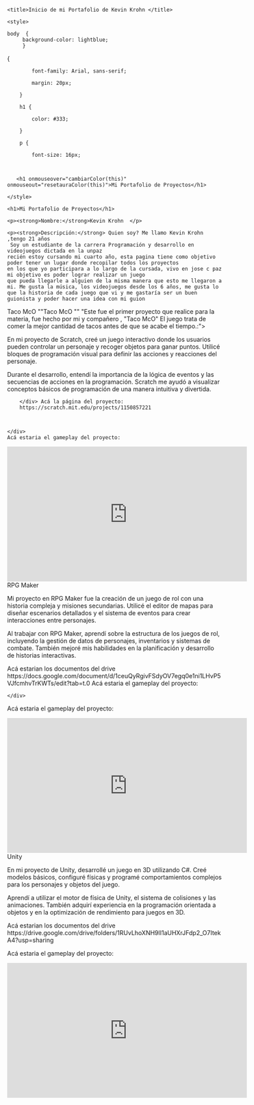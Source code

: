 <!DOCTYPE html>

<html>

<head>

    <title>Inicio de mi Portafolio de Kevin Krohn </title>

    <style>

    body  {
         background-color: lightblue;
         }


{


            font-family: Arial, sans-serif;

            margin: 20px;

        }

        h1 {

            color: #333;

        }

        p {

            font-size: 16px;

      

       <h1 onmouseover="cambiarColor(this)" onmouseout="resetauraColor(this)">Mi Portafolio de Proyectos</h1>

<script>
function cambiarColor(elemento) {
  if (elemento.style.color) {
    elemento.style.color = "Blue";
  }
}

function resetauraColor(elemento) {
  if (elemento.style.color) {
    elemento.style.color = "white";
  }
}
</script>
        
        

    </style>

</head>

<body>

    <h1>Mi Portafolio de Proyectos</h1>

    <p><strong>Nombre:</strong>Kevin Krohn  </p>

    <p><strong>Descripción:</strong> Quien soy? Me llamo Kevin Krohn ,tengo 21 años 
     Soy un estudiante de la carrera Programación y desarrollo en videojuegos dictada en la unpaz
    recién estoy cursando mi cuarto año, esta pagina tiene como objetivo poder tener un lugar donde recopilar todos los proyectos
    en los que yo participara a lo largo de la cursada, vivo en jose c paz mi objetivo es poder lograr realizar un juego
    que pueda llegarle a alguien de la misma manera que esto me llegaron a mi. Me gusta la música, los videojuegos desde los 6 años, me gusta lo que la historia de cada juego que vi y me gastaría ser un buen guionista y poder hacer una idea con mi guion     
    

   Taco McO 
        ""Taco McO ""
       "Este fue el primer proyecto que realice para la materia, fue hecho por mi y compañero  , "Taco McO" El juego trata de comer la mejor cantidad de tacos antes de que se acabe el tiempo.:">
            <p>En mi proyecto de Scratch, creé un juego interactivo donde los usuarios pueden controlar un personaje y recoger objetos para ganar puntos. Utilicé bloques de programación visual para definir las acciones y reacciones del personaje.</p>
            <p>Durante el desarrollo, entendí la importancia de la lógica de eventos y las secuencias de acciones en la programación. Scratch me ayudó a visualizar conceptos básicos de programación de una manera intuitiva y divertida.</p>
            
          
        </div> Acá la página del proyecto:
        https://scratch.mit.edu/projects/1150857221
        
        
        
    </div> 
    Acá estaria el gameplay del proyecto: 
    
   <iframe width="560" height="315" src="https://www.youtube.com/embed/J7lZ6FT_zSw?si=8qaB083ru_MNsh4-" title="YouTube video player" frameborder="0" allow="accelerometer; autoplay; clipboard-write; encrypted-media; gyroscope; picture-in-picture; web-share" referrerpolicy="strict-origin-when-cross-origin" allowfullscreen></iframe>
  
  
  <div class="El grimorio">
        <div class="El grimorio">RPG Maker</div>
        <div class="Fue el segundo proyecto realizado para esta materia,es un juego que esta completo.
         juego en si,este proyecto lo realize usando rpg maker talvez cuando lo quiera terminar cambie de motor grafico y use rpg paper, en el siguiente link vas a poder encontrar todo lo necesario para poder probar la primerar version del juego.Tambien se encuentra disponible un brever informe por si les interesa saber como realice el cambio de escena en el juego mediante un interruptor
">
            <p>Mi proyecto en RPG Maker fue la creación de un juego de rol con una historia compleja y misiones secundarias. Utilicé el editor de mapas para diseñar escenarios detallados y el sistema de eventos para crear interacciones entre personajes.</p>
            <p>Al trabajar con RPG Maker, aprendí sobre la estructura de los juegos de rol, incluyendo la gestión de datos de personajes, inventarios y sistemas de combate. También mejoré mis habilidades en la planificación y desarrollo de historias interactivas.</p>
        </div>
        Acá estarian los documentos del drive
       https://docs.google.com/document/d/1ceuQyRgivFSdyOV7egq0e1ni1LHvP5VJfcmhvTrKWTs/edit?tab=t.0
         Acá estaria el gameplay del proyecto:
        
    </div>        
Acá estaria el gameplay del proyecto: 

<iframe width="560" height="315" src="https://www.youtube.com/embed/hjl0-npTEuQ?si=YtG7AnGY6RmalZEr" title="YouTube video player" frameborder="0" allow="accelerometer; autoplay; clipboard-write; encrypted-media; gyroscope; picture-in-picture; web-share" referrerpolicy="strict-origin-when-cross-origin" allowfullscreen></iframe>
   
   <div class="“AtrapaMoneda”">
        <div class="AtrapaMoneda">Unity</div>
        <div class="YO me encargue de la realización de un pequeño juego el cual tiene como nombre “AtrapaMoneda”, el cual trata sobre El juego se trata de que tenes que agarrar las 7  monedas mientras te persigue el enemigo, si te  llega tocar pierdes automáticamente, mientras pasas por obstáculos una vez tengas las monedas.
.
">
            <p>En mi proyecto de Unity, desarrollé un juego en 3D utilizando C#. Creé modelos básicos, configuré físicas y programé comportamientos complejos para los personajes y objetos del juego. </p>
            <p>Aprendí a utilizar el motor de física de Unity, el sistema de colisiones y las animaciones. También adquirí experiencia en la programación orientada a objetos y en la optimización de rendimiento para juegos en 3D.</p>
        </div>
        Acá estarian los documentos del drive
        https://drive.google.com/drive/folders/1RUvLhoXNH9lI1aUHXrJFdp2_O7ItekA4?usp=sharing
    </div> 
    
  Acá estaria el gameplay del proyecto:  
  <iframe width="560" height="315" src="https://www.youtube.com/embed/qrOAlR0WNkk?si=gVVE-x8a-Y_GeoWJ" title="YouTube video player" frameborder="0" allow="accelerometer; autoplay; clipboard-write; encrypted-media; gyroscope; picture-in-picture; web-share" referrerpolicy="strict-origin-when-cross-origin" allowfullscreen></iframe>
 

